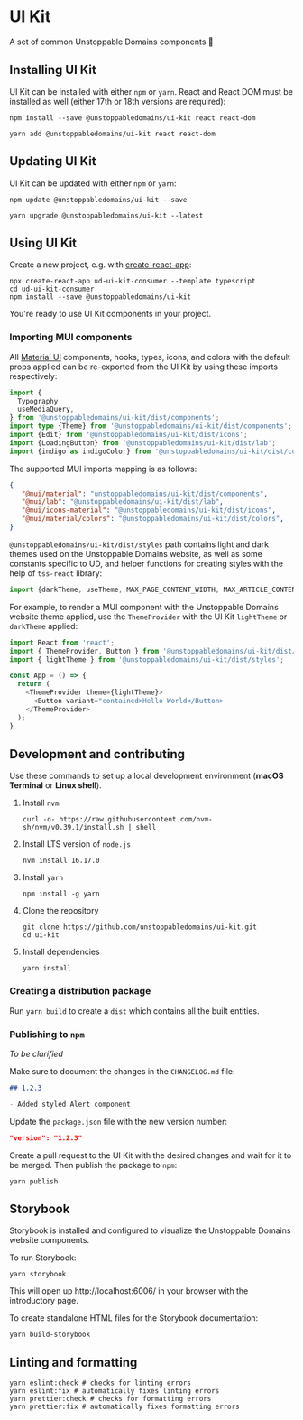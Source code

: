 # UI Kit

A set of common Unstoppable Domains components 🧩

## Installing UI Kit

UI Kit can be installed with either `npm` or `yarn`. React and React DOM must be
installed as well (either 17th or 18th versions are required):

```shell
npm install --save @unstoppabledomains/ui-kit react react-dom
```

```shell
yarn add @unstoppabledomains/ui-kit react react-dom
```

## Updating UI Kit

UI Kit can be updated with either `npm` or `yarn`:

```shell
npm update @unstoppabledomains/ui-kit --save
```

```shell
yarn upgrade @unstoppabledomains/ui-kit --latest
```

## Using UI Kit

Create a new project, e.g. with [create-react-app](https://create-react-app.dev/docs/getting-started):

```shell
npx create-react-app ud-ui-kit-consumer --template typescript
cd ud-ui-kit-consumer
npm install --save @unstoppabledomains/ui-kit
```

You're ready to use UI Kit components in your project.

### Importing MUI components

All [Material UI](https://mui.com/material-ui/getting-started/usage/)
components, hooks, types, icons, and colors with the default props applied can
be re-exported from the UI Kit by using these imports respectively:

```typescript
import {
  Typography,
  useMediaQuery,
} from '@unstoppabledomains/ui-kit/dist/components';
import type {Theme} from '@unstoppabledomains/ui-kit/dist/components';
import {Edit} from '@unstoppabledomains/ui-kit/dist/icons';
import {LoadingButton} from '@unstoppabledomains/ui-kit/dist/lab';
import {indigo as indigoColor} from '@unstoppabledomains/ui-kit/dist/colors';
```

The supported MUI imports mapping is as follows:

```json
{
   "@mui/material": "unstoppabledomains/ui-kit/dist/components",
   "@mui/lab": "@unstoppabledomains/ui-kit/dist/lab",
   "@mui/icons-material": "@unstoppabledomains/ui-kit/dist/icons",
   "@mui/material/colors": "@unstoppabledomains/ui-kit/dist/colors",
}
```

`@unstoppabledomains/ui-kit/dist/styles` path contains light and dark themes used on the
Unstoppable Domains website, as well as some constants specific to UD, and helper functions
for creating styles with the help of `tss-react` library:

```typescript
import {darkTheme, useTheme, MAX_PAGE_CONTENT_WIDTH, MAX_ARTICLE_CONTENT_WIDTH, makeStyles, useStyles, withStyles} from '@unstoppabledomains/ui-kit/dist/styles'; // all supported import names at this path
```

For example, to render a MUI component with the Unstoppable Domains website theme applied, use the `ThemeProvider` with the UI
Kit `lightTheme` or `darkTheme` applied:

```typescript
import React from 'react';
import { ThemeProvider, Button } from '@unstoppabledomains/ui-kit/dist/components';
import { lightTheme } from '@unstoppabledomains/ui-kit/dist/styles';

const App = () => {
  return (
    <ThemeProvider theme={lightTheme}>
      <Button variant="contained>Hello World</Button>
    </ThemeProvider>
  );
}
```

## Development and contributing

Use these commands to set up a local development environment (**macOS Terminal**
or **Linux shell**).

1. Install `nvm`

   ```shell
   curl -o- https://raw.githubusercontent.com/nvm-sh/nvm/v0.39.1/install.sh | shell
   ```

2. Install LTS version of `node.js`

   ```shell
   nvm install 16.17.0
   ```

3. Install `yarn`
   ```shell
   npm install -g yarn
   ```
4. Clone the repository

   ```shell
   git clone https://github.com/unstoppabledomains/ui-kit.git
   cd ui-kit
   ```

5. Install dependencies
   ```shell
   yarn install
   ```

### Creating a distribution package

Run `yarn build` to create a `dist` which contains all the built entities.

### Publishing to `npm`

_To be clarified_

Make sure to document the changes in the `CHANGELOG.md` file:

```markdown
## 1.2.3

- Added styled Alert component
```

Update the `package.json` file with the new version number:

```json
"version": "1.2.3"
```

Create a pull request to the UI Kit with the desired changes and wait for it to
be merged. Then publish the package to `npm`:

```shell
yarn publish
```

## Storybook

Storybook is installed and configured to visualize the Unstoppable Domains
website components.

To run Storybook:

```shell
yarn storybook
```

This will open up http://localhost:6006/ in your browser with the introductory
page.

To create standalone HTML files for the Storybook documentation:

```shell
yarn build-storybook
```

## Linting and formatting

```shell
yarn eslint:check # checks for linting errors
yarn eslint:fix # automatically fixes linting errors
yarn prettier:check # checks for formatting errors
yarn prettier:fix # automatically fixes formatting errors
```
